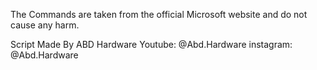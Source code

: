 The Commands are taken from the official Microsoft website and do not cause any harm.

Script Made By ABD Hardware
Youtube: @Abd.Hardware
instagram: @Abd.Hardware






